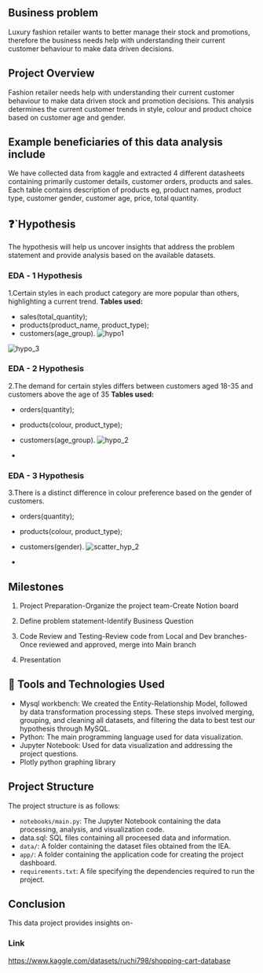
## Business problem

Luxury fashion retailer wants to better manage their stock and promotions, therefore the business needs help with understanding their current customer behaviour to make data driven decisions. 


## Project Overview

Fashion retailer needs help with understanding their current customer behaviour to make data driven stock and promotion decisions. This analysis determines the current customer trends in style, colour and product choice based on customer age and gender.



## Example beneficiaries of this data analysis include

We have collected data from kaggle and extracted 4 different datasheets containing primarily customer details, customer orders, products and sales. Each table contains description of products eg, product names, product type, customer gender, customer age, price, total quantity.

## :question:`Hypothesis
The hypothesis will help us uncover insights that address the problem statement and provide analysis based on the available datasets.


### **EDA - 1️ Hypothesis**
1.Certain styles in each product category are more popular than others, highlighting a current trend.
**Tables used:**

- sales(total_quantity);
- products(product_name, product_type);
- customers(age_group).
![hypo1](https://github.com/user-attachments/assets/3036219a-b052-4580-bee3-4033f37b9c02)


![hypo_3](https://github.com/user-attachments/assets/bbbce583-3cec-42de-aadb-1971318d2f0d)



### **EDA - 2 Hypothesis**
2.The demand for certain styles differs between customers aged 18-35 and customers above the age of 35
**Tables used:**

- orders(quantity);
- products(colour, product_type);
- customers(age_group).
![hypo_2](https://github.com/user-attachments/assets/761f9e15-e52d-4f62-ac97-2de4e0fbba0d)

- 
  
### **EDA - 3 Hypothesis**
3.There is a distinct difference in colour preference based on the gender of customers.

- orders(quantity);
- products(colour, product_type);
- customers(gender).
![scatter_hyp_2](https://github.com/user-attachments/assets/1ad63e60-7676-40bb-ad93-b3abca7bb006)

- 
   

## Milestones

  1. Project Preparation-Organize the project team-Create Notion board
     
  2. Define problem statement-Identify Business Question
  3. Code Review and Testing-Review code from Local and Dev branches-Once reviewed and approved, merge 
     into Main branch
  4. Presentation
  

## :toolbox: Tools and Technologies Used

- Mysql workbench: We created the Entity-Relationship Model, followed by data transformation processing steps. These steps involved merging, grouping, and cleaning all datasets, and filtering the data to best test our hypothesis through MySQL.
- Python: The main programming language used for data visualization.
- Jupyter Notebook: Used for data visualization and addressing the project questions.
- Plotly python graphing library

## Project Structure

The project structure is as follows:

- `notebooks/main.py`: The Jupyter Notebook containing the data processing, analysis, and visualization code.
- data.sql: SQL files containing all proceesed data and information.
- `data/`: A folder containing the dataset files obtained from the IEA.
- `app/`: A folder containing the application code for creating the project dashboard.
- `requirements.txt`: A file specifying the dependencies required to run the project.


## Conclusion

This data project provides insights on-



### Link
https://www.kaggle.com/datasets/ruchi798/shopping-cart-database
  
